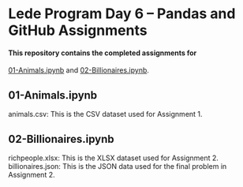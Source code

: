 # Lede Program Day 6 – Pandas and GitHub Assignments
#### This repository contains the completed assignments for 
[01-Animals.ipynb](https://github.com/AKIHA1224/pandas_homework/blob/main/01-Animals.ipynb) 
and 
[02-Billionaires.ipynb](https://github.com/AKIHA1224/pandas_homework/blob/main/02-Billionaires.ipynb).


## 01-Animals.ipynb
animals.csv: This is the CSV dataset used for Assignment 1.

## 02-Billionaires.ipynb
richpeople.xlsx: This is the XLSX dataset used for Assignment 2.
billionaires.json: This is the JSON data used for the final problem in Assignment 2.
